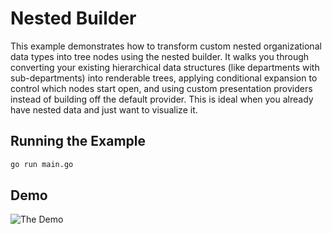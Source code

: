 # Nested Builder

This example demonstrates how to transform custom nested organizational data types into tree
nodes using the nested builder. It walks you through converting your existing hierarchical data
structures (like departments with sub-departments) into renderable trees, applying conditional
expansion to control which nodes start open, and using custom presentation providers instead of
building off the default provider. This is ideal when you already have nested data and just
want to visualize it.

## Running the Example

```bash
go run main.go
```

## Demo

![The Demo](https://vhs.charm.sh/vhs-7zo22mFV7SOdiyVCQhemof.gif)
